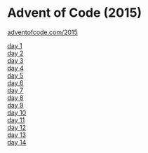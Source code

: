 # Advent of Code (2015)

[adventofcode.com/2015](https://adventofcode.com/2015)

[day 1](day01/README.md)\
[day 2](day02/README.md)\
[day 3](day03/README.md)\
[day 4](day04/README.md)\
[day 5](day05/README.md)\
[day 6](day06/README.md)\
[day 7](day07/README.md)\
[day 8](day08/README.md)\
[day 9](day09/README.md)\
[day 10](day10/README.md)\
[day 11](day11/README.md)\
[day 12](day12/README.md)\
[day 13](day13/README.md)\
[day 14](day14/README.md)